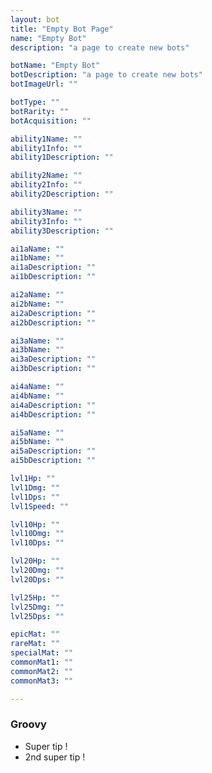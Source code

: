 ```yaml
---
layout: bot
title: "Empty Bot Page"
name: "Empty Bot"
description: "a page to create new bots"

botName: "Empty Bot"
botDescription: "a page to create new bots"
botImageUrl: ""

botType: ""
botRarity: ""
botAcquisition: ""

ability1Name: ""
ability1Info: ""
ability1Description: ""

ability2Name: ""
ability2Info: ""
ability2Description: ""

ability3Name: ""
ability3Info: ""
ability3Description: ""

ai1aName: ""
ai1bName: ""
ai1aDescription: ""
ai1bDescription: ""

ai2aName: ""
ai2bName: "" 
ai2aDescription: ""
ai2bDescription: ""

ai3aName: ""
ai3bName: ""
ai3aDescription: ""
ai3bDescription: ""

ai4aName: ""
ai4bName: ""
ai4aDescription: ""
ai4bDescription: ""

ai5aName: ""
ai5bName: ""
ai5aDescription: ""
ai5bDescription: ""

lvl1Hp: ""
lvl1Dmg: ""
lvl1Dps: ""
lvl1Speed: ""

lvl10Hp: ""
lvl10Dmg: ""
lvl10Dps: ""

lvl20Hp: ""
lvl20Dmg: ""
lvl20Dps: ""

lvl25Hp: ""
lvl25Dmg: ""
lvl25Dps: ""

epicMat: ""
rareMat: ""
specialMat: ""
commonMat1: ""
commonMat2: ""
commonMat3: ""

---
```


### Groovy

- Super tip !
- 2nd super tip !

